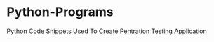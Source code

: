 Python-Programs
===============

Python Code Snippets Used To Create Pentration Testing Application 
